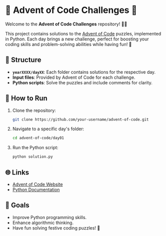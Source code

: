 # 🌟 Advent of Code Challenges 🐍

Welcome to the **Advent of Code Challenges** repository! 🎄✨

This project contains solutions to the [Advent of Code](https://adventofcode.com) puzzles, implemented in Python. Each day brings a new challenge, perfect for boosting your coding skills and problem-solving abilities while having fun! 🎁

## 📂 Structure

- **`yearXXXX/dayXX`**: Each folder contains solutions for the respective day.
- **Input files**: Provided by Advent of Code for each challenge.
- **Python scripts**: Solve the puzzles and include comments for clarity.

## 🚀 How to Run

1. Clone the repository:
   ```bash
   git clone https://github.com/your-username/advent-of-code.git
   ```
2. Navigate to a specific day's folder:
   ```bash
   cd advent-of-code/day01
   ```
3. Run the Python script:
   ```bash
   python solution.py
   ```

## 🌐 Links

- [Advent of Code Website](https://adventofcode.com)
- [Python Documentation](https://docs.python.org/3/)

## 🎯 Goals

- Improve Python programming skills.
- Enhance algorithmic thinking.
- Have fun solving festive coding puzzles! 🎅
